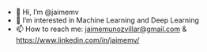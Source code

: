 - 👋 Hi, I’m @jaimemv
- 👀 I’m interested in Machine Learning and Deep Learning
- 📫 How to reach me: jaimemunozvillar@gmail.com & https://www.linkedin.com/in/jaimemv/
